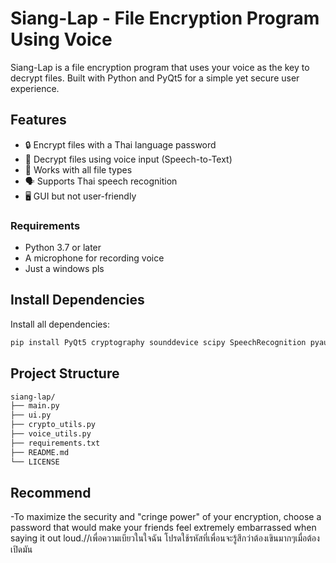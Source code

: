 # Siang-Lap - File Encryption Program Using Voice

Siang-Lap is a file encryption program that uses your voice as the key to decrypt files.
Built with Python and PyQt5 for a simple yet secure user experience.

## Features
- 🔒 Encrypt files with a Thai language password
- 🎤 Decrypt files using voice input (Speech-to-Text)
- 📁 Works with all file types
- 🗣️ Supports Thai speech recognition
- 🖥️ GUI but not user-friendly

### Requirements
- Python 3.7 or later
- A microphone for recording voice
- Just a windows pls

## Install Dependencies
Install all dependencies:
```bash
pip install PyQt5 cryptography sounddevice scipy SpeechRecognition pyaudio
```

## Project Structure
```bash
siang-lap/
├── main.py             
├── ui.py              
├── crypto_utils.py    
├── voice_utils.py     
├── requirements.txt    
├── README.md           
└── LICENSE          
```   


## Recommend 
-To maximize the security and "cringe power" of your encryption, choose a password that would make your friends feel extremely embarrassed when saying it out loud.//เพื่อความเบียวในใจฉัน โปรดใช้รหัสที่เพื่อนจะรู้สึกว่าต้องเขินมากๆเมื่อต้องเปิดมัน

